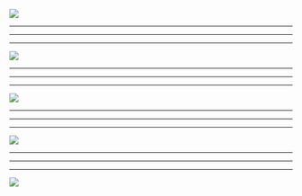 ![](https://github.com/FlorianGu/climb-over-the-wall/blob/main/picture/11.png)
***
***
***
![](https://github.com/FlorianGu/climb-over-the-wall/blob/main/picture/37.png)
***
***
***
![](https://github.com/FlorianGu/climb-over-the-wall/blob/main/picture/38.png)
***
***
***
![](https://github.com/FlorianGu/climb-over-the-wall/blob/main/picture/39.png)
***
***
***
![](https://github.com/FlorianGu/climb-over-the-wall/blob/main/picture/40.png)
